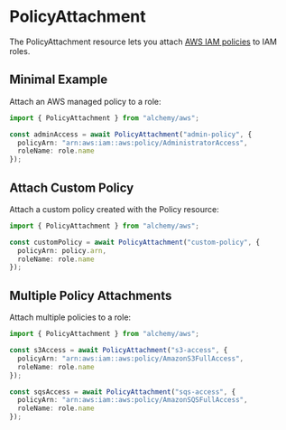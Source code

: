 # PolicyAttachment

The PolicyAttachment resource lets you attach [AWS IAM policies](https://docs.aws.amazon.com/IAM/latest/UserGuide/access_policies.html) to IAM roles.

## Minimal Example

Attach an AWS managed policy to a role:

```ts
import { PolicyAttachment } from "alchemy/aws";

const adminAccess = await PolicyAttachment("admin-policy", {
  policyArn: "arn:aws:iam::aws:policy/AdministratorAccess", 
  roleName: role.name
});
```

## Attach Custom Policy

Attach a custom policy created with the Policy resource:

```ts
import { PolicyAttachment } from "alchemy/aws";

const customPolicy = await PolicyAttachment("custom-policy", {
  policyArn: policy.arn,
  roleName: role.name
});
```

## Multiple Policy Attachments 

Attach multiple policies to a role:

```ts
import { PolicyAttachment } from "alchemy/aws";

const s3Access = await PolicyAttachment("s3-access", {
  policyArn: "arn:aws:iam::aws:policy/AmazonS3FullAccess",
  roleName: role.name
});

const sqsAccess = await PolicyAttachment("sqs-access", {
  policyArn: "arn:aws:iam::aws:policy/AmazonSQSFullAccess", 
  roleName: role.name
});
```